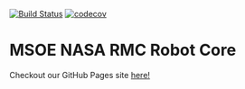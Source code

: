 [![Build Status](https://travis-ci.com/msoermc/rmc-core-2018-2019.svg?branch=master)](https://travis-ci.com/msoermc/rmc-core-2018-2019)
[![codecov](https://codecov.io/gh/msoermc/rmc-core-2018-2019/branch/master/graph/badge.svg)](https://codecov.io/gh/msoermc/rmc-core-2018-2019)

# MSOE NASA RMC Robot Core
Checkout our GitHub Pages site [here!](https://msoermc.github.io/rmc-beaglebone-core-2018-2019/)
